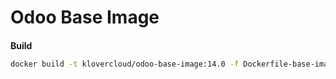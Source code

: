 # Odoo Base Image

####

**Build**
```sh
docker build -t klovercloud/odoo-base-image:14.0 -f Dockerfile-base-image .
```